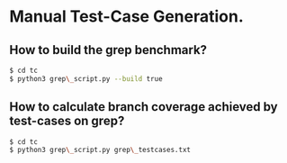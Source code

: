 # Manual Test-Case Generation.

## How to build the grep benchmark?
```bash
$ cd tc 
$ python3 grep\_script.py --build true
```

## How to calculate branch coverage achieved by test-cases on grep?
``` bash
$ cd tc
$ python3 grep\_script.py grep\_testcases.txt
```
